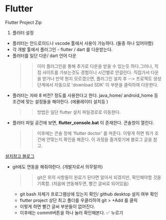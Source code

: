 # Flutter

Flutter Project Zip

1. 플러터 설정

- 플러터는 안드로이드나 vscode 툴에서 사용이 가능하다. (둘중 하나 있어야함)
- 각 개발 툴에서 플러그인 - flutter / dart 를 다운받는다.
- 플러터를 일단 다운/ dart 언어 다운
  > > 이미 플러그인을 통해 추가로 다운을 받을 수 있는듯 하다.그러나, 직접 사이트를 가보는것도 경험이니 시간별로 안걸린다. 직접가서 다운을 받거나
  > > 만약 뭔지 모르겠으면, 플러그인 설치 후 --> 프로젝트 생성 단계에서 자동으로 'download SDK' 이 부분을 클릭하여 다운한다.
- 플러터는 자바 8 버전? 정도를 사용한다고 한다. java_home/ android_home 등 조건에 맞는 설정들을 해야한다. (에뮬레이터 설치등 )
  > > 방법은 일단 flutter 설치 파일경로로 이동한다.
- 플러터 파일 공간에 보면, **flutter_console.bat** 이 존재한다. 콘솔창이 열린다.
  > > 이후에는 콘솔 창에 'flutter doctor' 를 쳐준다. 이렇게 하면 뭐가 조건에 안맞는지 확인을 해준다. 이 과정을 즐겨찾기에 블로그 글을 참고.

[설치참고 블로그](https://woonizzooni.tistory.com/entry/1-Flutter-%EC%84%A4%EC%B9%98-Android-Studio-%ED%94%8C%EB%9F%AC%EA%B7%B8%EC%9D%B8-%EC%84%A4%EC%B9%98-Windows%ED%99%98%EA%B2%BD)

- git에도 연동을 해줘야한다. (개발자로서 의무랄까)

  > > git은 위의 사항들이 완료가 된다면 알아서 되겠지만, 확인해야할 것을 기록함. (처음에 연동해두면, 빨간 글씨로 되어있음)

  - git bash 자체가 프로그램상에 있는지 확인/ github desktop 설치 여부 확인
  - flutter project 상단 최고 폴더를 우클리하여 git > +Add 를 클릭
  - 이렇게 하면 빨간 글씨 부분들이 없어진다.
  - 이후에는 commit버튼을 하나 눌러 확인해본다. :white_check_mark: 누르기
